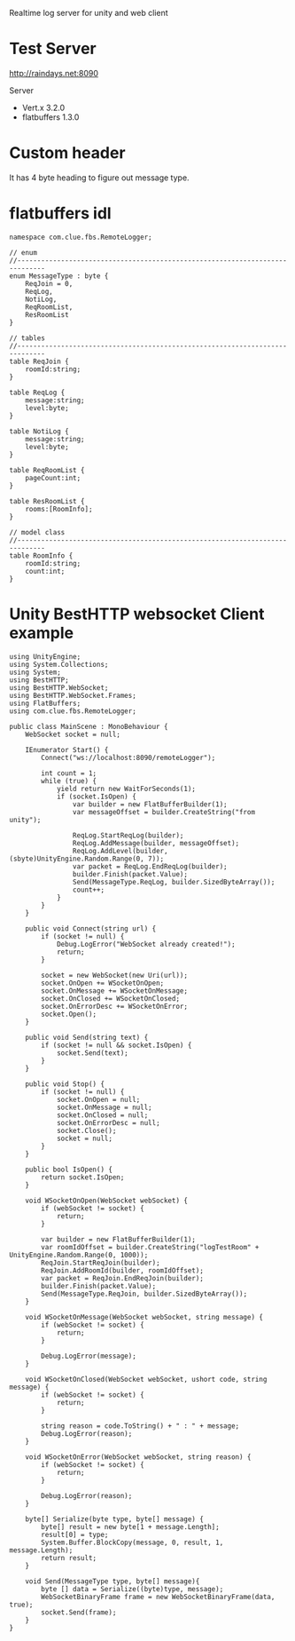Realtime log server for unity and web client

# Test Server
http://raindays.net:8090

Server
- Vert.x 3.2.0
- flatbuffers 1.3.0

# Custom header
It has 4 byte heading to figure out message type.

# flatbuffers idl
    namespace com.clue.fbs.RemoteLogger;

    // enum
    //-----------------------------------------------------------------------------
    enum MessageType : byte {
        ReqJoin = 0,
        ReqLog,
        NotiLog,
        ReqRoomList,
        ResRoomList
    }

    // tables
    //-----------------------------------------------------------------------------
    table ReqJoin {
        roomId:string;
    }

    table ReqLog {
        message:string;
        level:byte;
    }

    table NotiLog {
        message:string;
        level:byte;
    }

    table ReqRoomList {
        pageCount:int;
    }

    table ResRoomList {
        rooms:[RoomInfo];
    }

    // model class
    //-----------------------------------------------------------------------------
    table RoomInfo {
        roomId:string;
        count:int;
    }


# Unity BestHTTP websocket Client example

    using UnityEngine;
    using System.Collections;
    using System;
    using BestHTTP;
    using BestHTTP.WebSocket;
    using BestHTTP.WebSocket.Frames;
    using FlatBuffers;
    using com.clue.fbs.RemoteLogger;

    public class MainScene : MonoBehaviour {
        WebSocket socket = null;

        IEnumerator Start() {
            Connect("ws://localhost:8090/remoteLogger");

            int count = 1;
            while (true) {
                yield return new WaitForSeconds(1);
                if (socket.IsOpen) {
                    var builder = new FlatBufferBuilder(1);
                    var messageOffset = builder.CreateString("from unity");

                    ReqLog.StartReqLog(builder);
                    ReqLog.AddMessage(builder, messageOffset);
                    ReqLog.AddLevel(builder, (sbyte)UnityEngine.Random.Range(0, 7));
                    var packet = ReqLog.EndReqLog(builder);
                    builder.Finish(packet.Value);
                    Send(MessageType.ReqLog, builder.SizedByteArray());
                    count++;
                }
            }
        }

        public void Connect(string url) {
            if (socket != null) {
                Debug.LogError("WebSocket already created!");
                return;
            }

            socket = new WebSocket(new Uri(url));
            socket.OnOpen += WSocketOnOpen;
            socket.OnMessage += WSocketOnMessage;
            socket.OnClosed += WSocketOnClosed;
            socket.OnErrorDesc += WSocketOnError;
            socket.Open();
        }

        public void Send(string text) {
            if (socket != null && socket.IsOpen) {
                socket.Send(text);
            }
        }

        public void Stop() {
            if (socket != null) {
                socket.OnOpen = null;
                socket.OnMessage = null;
                socket.OnClosed = null;
                socket.OnErrorDesc = null;
                socket.Close();
                socket = null;
            }
        }

        public bool IsOpen() {
            return socket.IsOpen;
        }

        void WSocketOnOpen(WebSocket webSocket) {
            if (webSocket != socket) {
                return;
            }

            var builder = new FlatBufferBuilder(1);
            var roomIdOffset = builder.CreateString("logTestRoom" + UnityEngine.Random.Range(0, 1000));
            ReqJoin.StartReqJoin(builder);
            ReqJoin.AddRoomId(builder, roomIdOffset);
            var packet = ReqJoin.EndReqJoin(builder);
            builder.Finish(packet.Value);
            Send(MessageType.ReqJoin, builder.SizedByteArray());
        }

        void WSocketOnMessage(WebSocket webSocket, string message) {
            if (webSocket != socket) {
                return;
            }

            Debug.LogError(message);
        }

        void WSocketOnClosed(WebSocket webSocket, ushort code, string message) {
            if (webSocket != socket) {
                return;
            }

            string reason = code.ToString() + " : " + message;
            Debug.LogError(reason);
        }

        void WSocketOnError(WebSocket webSocket, string reason) {
            if (webSocket != socket) {
                return;
            }

            Debug.LogError(reason);
        }

        byte[] Serialize(byte type, byte[] message) {
            byte[] result = new byte[1 + message.Length];
            result[0] = type;
            System.Buffer.BlockCopy(message, 0, result, 1, message.Length);
            return result;
        }

        void Send(MessageType type, byte[] message){
            byte [] data = Serialize((byte)type, message);
            WebSocketBinaryFrame frame = new WebSocketBinaryFrame(data, true);
            socket.Send(frame);
        }
    }
